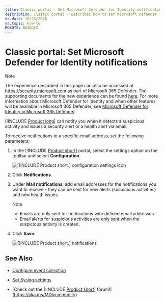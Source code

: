 ```yaml
---
title: Classic portal - Set Microsoft Defender for Identity notifications
description: Classic portal - Describes how to set Microsoft Defender for Identity security alerts so you are notified when suspicious activities are detected.
ms.date: 10/26/2020
ms.topic: how-to
ROBOTS: NOINDEX
---
```


# Classic portal: Set Microsoft Defender for Identity notifications

> [!NOTE]
> The experience described in this page can also be accessed at <https://security.microsoft.com> as part of Microsoft 365 Defender. The supporting documents for the new experience can be found [here](/microsoft-365/security/defender-identity/notifications). For more information about Microsoft Defender for Identity and when other features will be available in Microsoft 365 Defender, see [Microsoft Defender for Identity in Microsoft 365 Defender](/microsoft-365/security/defender/microsoft-365-defender).

[!INCLUDE [Product long](includes/product-long.md)] can notify you when it detects a suspicious activity and issues a security alert or a health alert via email.

To receive notifications to a specific email address, set the following parameters:

1. In the [!INCLUDE [Product short](includes/product-short.md)] portal, select the settings option on the toolbar and select **Configuration**.

    ![[!INCLUDE [Product short.](includes/product-short.md)] configuration settings icon](media/config-menu.png)

1. Click **Notifications**.
1. Under **Mail notifications**, add email addresses for the notifications you want to receive - they can be sent for new alerts (suspicious activities) and new health issues.

    > [!NOTE]
    >
    > - Emails are only sent for notifications with defined email addresses.
    > - Email alerts for suspicious activities are only sent when the suspicious activity is created.

1. Click **Save**.

    ![[!INCLUDE [Product short.](includes/product-short.md)] notifications](media/notifications.png)

## See Also

- [Configure event collection](configure-event-collection.md)

- [Set Syslog settings](/defender-for-identity/notifications)
- [Check out the [!INCLUDE [Product short](includes/product-short.md)] forum!](<https://aka.ms/MDIcommunity>)